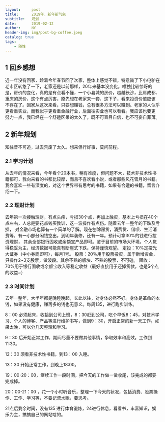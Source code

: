 ```yaml
---
layout:     post
title:      2019年，新年新气象
subtitle:   规划
date:       2019-02-12
author:     NY
header-img: img/post-bg-coffee.jpeg
catalog: true
tags:
    - 随性
---
```


## 1 回乡感想

近一年没有回家，趁着今年春节回了次家，整体上感觉不错。特意骑了下小电驴在老市区转悠了一下，老家还是以前那样，20年来基本没变化。唯独比较惊讶的
是，房价的变化，真的是有点看不懂，一个小县城的房价，超越长沙，比肩成都、重庆的房价，这个有点厉害，原先想在老家来一套，这下子，看来投资价值应该
不存在了。回家从这次来看，只要想赚钱，总有很多方法可以赚到。老家的人似乎更看重实业，而我似乎更看重金融行业，后面往实业也可以看看。我应该也要更
努力一点，我已经在一个舒适区呆的太久了，既不可盲目自信，也不可妄自菲薄。

## 2 新年规划

知往昔不可追，过去荒废了太久。想来但行好事，莫问前程。

### 2.1 学习计划

从去年的情况来看，今年看个20本书，稍有难度，但问题不大，技术非技术性书籍都可，我向来看的书都比较厚，而且不喜欢看小说，或者那些风花雪月的书籍。
我会喜欢一些有深度的，对这个世界带有思考的书籍，如果有合适的书籍，留言介绍一下。

### 2.2 理财计划

去年第一次接触理财，有点头疼，亏损30个点，再加上融资，基本上亏损在40个点左右，人总是要花点钱买教训，这一波操作有点伤。随着去年一整年的下跌及亏损，
对金融市场也算有一个简单的了解。现在刨除房贷，消费贷、借呗、生活消费等，有一小部分闲钱空出，到明年装修，还有一年。预计可拿30%的钱进行投资理财，
其余全部银行固收或余额宝产品即可。鉴于目前的市场大环境，个人觉得稳妥为主，经济数据可能真有断崖式下跌，保持谨慎观望。
定投：10%定投光大证券（中小券商即可），每月1号。
股票：20%用于股票投资，属于新增资金，只操作2~3支股票，做波段。其余不熟的版块、不熟的股票，不可碰。
固收：70%用于银行固收或余额宝收入等稳定收益（最好直接用于还掉贷款，也是5个点的收益~）

### 2.3 时间计划

去年一整年，大半年都是晚睡晚起，长此以往，对身体必然不好。身体是革命的本钱，如果没有健康，赚再多的钱也无意义。每周135，进行跑步训练。

8：00 必须起床，收拾到公司上班，8：30赶到公司，吃个早饭8：45，对技术学习、个人的博客、产品等进行维护书写，做到9：30，开启正常的新一天工作。如果太晚，可以分几天整理和学习。

9：30 后开始正常工作，期间尽量不要做其他事情，争取效率和高效。工作到11:30。

12：30 须看非技术性书籍，到13：00 入睡。

13：30 开始正常工作，到晚上18:00。

19：00-20：00，继续工作一段时间，把今天的工作做一做收尾，该完成的都要完成掉。

20：00-21：00 ，花一个小时听音乐，整理一下今天的状况，包括消费、股票操作、工作、学习等，不要记流水账，要思考。

21点后剩余时间，没有135 进行体育锻炼，24进行休息，看看书，丰富知识，娱乐为主，搞搞自己的网站啥的。




